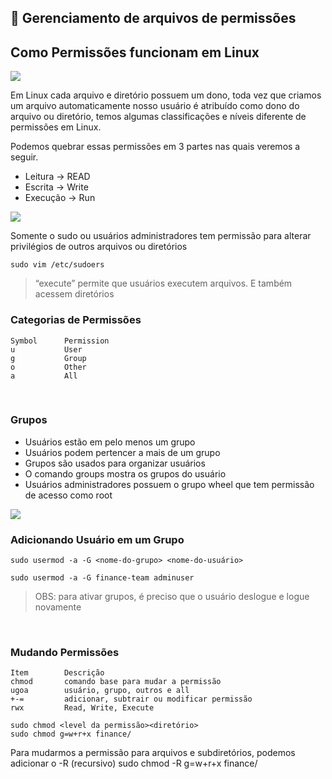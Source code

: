 ## 📌 Gerenciamento de arquivos de permissões

## Como Permissões funcionam em Linux

<img src="./assets/img-06.jpg">

Em Linux cada arquivo e diretório possuem um dono, toda vez que criamos um arquivo automaticamente nosso usuário é atribuído como dono do arquivo ou  diretório, temos algumas classificações e níveis diferente de permissões em  Linux.

Podemos quebrar essas permissões em 3 partes nas quais veremos a seguir.

- Leitura -> READ
- Escrita -> Write
- Execução -> Run

<img src="./assets/img-07.jpg">

Somente o sudo ou usuários administradores tem permissão para alterar privilégios de outros arquivos ou diretórios
```
sudo vim /etc/sudoers
```

> “execute” permite que usuários executem arquivos. E também acessem diretórios

### Categorias de Permissões
```
Symbol      Permission
u           User
g           Group
o           Other
a           All
```

<br>

### Grupos
- Usuários estão em pelo menos um grupo
- Usuários podem pertencer a mais de um grupo
- Grupos são usados para organizar usuários
- O comando groups <username> mostra os grupos do usuário
- Usuários administradores possuem o grupo wheel que tem permissão de acesso como root

<img src="./assets/img-08.jpg">

<br>

### Adicionando Usuário em um Grupo
```
sudo usermod -a -G <nome-do-grupo> <nome-do-usuário>

sudo usermod -a -G finance-team adminuser
```

> OBS: para ativar grupos, é preciso que o usuário deslogue e logue novamente

<br>

### Mudando Permissões

```
Item        Descrição
chmod       comando base para mudar a permissão
ugoa        usuário, grupo, outros e all
+-=         adicionar, subtrair ou modificar permissão
rwx         Read, Write, Execute
```

```
sudo chmod <level da permissão><diretório>
sudo chmod g=w+r+x finance/
```

Para mudarmos a permissão para arquivos e subdiretórios, podemos adicionar o -R (recursivo) sudo chmod -R g=w+r+x finance/
